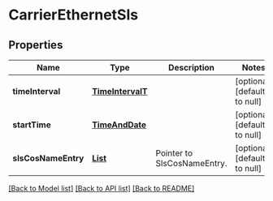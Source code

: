 # CarrierEthernetSls
## Properties

Name | Type | Description | Notes
------------ | ------------- | ------------- | -------------
**timeInterval** | [**TimeIntervalT**](TimeIntervalT.md) |  | [optional] [default to null]
**startTime** | [**TimeAndDate**](TimeAndDate.md) |  | [optional] [default to null]
**slsCosNameEntry** | [**List**](SlsCosNameEntry.md) | Pointer to SlsCosNameEntry. | [optional] [default to null]

[[Back to Model list]](../README.md#documentation-for-models) [[Back to API list]](../README.md#documentation-for-api-endpoints) [[Back to README]](../README.md)

